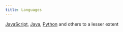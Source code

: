```yaml
---
title: Languages
---
```


[JavaScript](http://www.w3schools.com/js/), [Java](http://www.java.com), [Python](https://www.python.org) and others to a lesser extent

<!-- [PHP](http://php.net), [SQL](http://www.w3schools.com/sql/) & [SPARQL](https://www.w3.org/TR/rdf-sparql-query/) -->
